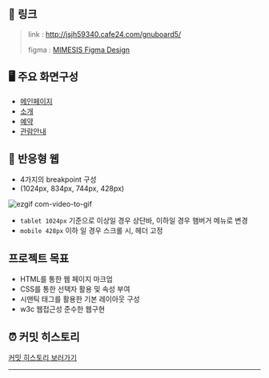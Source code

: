 ## **🔗 링크**

> link : http://jsjh59340.cafe24.com/gnuboard5/
>
> figma : <a href="https://www.figma.com/file/71ZJOd80eXeKnlxMdOv7AI/mimesisartmuseum-redesign?type=design&node-id=46%3A180&mode=design&t=99gaGVvZ5k3ODKxY-1" target="_blank">MIMESIS Figma Design</a>

## 🖥 주요 화면구성

-   <a href="http://jsjh59340.cafe24.com/gnuboard5/" target="_blank">메인페이지</a>
-   <a href="http://jsjh59340.cafe24.com/gnuboard5/about.php" target="_blank">소개</a>
-   <a href="http://jsjh59340.cafe24.com/gnuboard5/reservation.php" target="_blank">예약</a>
-   <a href="http://jsjh59340.cafe24.com/gnuboard5/info.php" target="_blank">관람안내</a>

## 📂 반응형 웹
-   4가지의 breakpoint 구성
-   (1024px, 834px, 744px, 428px)

![ezgif com-video-to-gif](https://github.com/z1xun/mimesis-portfolio/assets/136055372/85489be4-d954-494f-aa70-01c17d61e28c)

-   `tablet 1024px` 기준으로 이상일 경우 상단바, 이하일 경우 햄버거 메뉴로 변경
-   `mobile 428px` 이하 일 경우 스크롤 시, 헤더 고정

## 프로젝트 목표

-   HTML를 통한 웹 페이지 마크업
-   CSS를 통한 선택자 활용 및 속성 부여
-   시맨틱 태그를 활용한 기본 레이아웃 구성
-   w3c 웹접근성 준수한 웹구현

## ⏰ 커밋 히스토리

<a href=https://github.com/z1xun/html-mimesis/commits/main target="_blank">커밋 히스토리 보러가기</a>

---
